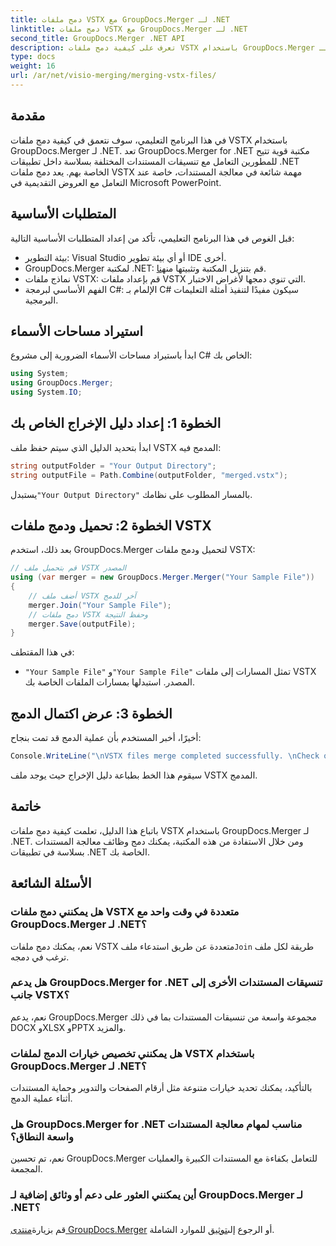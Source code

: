 ```yaml
---
title: دمج ملفات VSTX مع GroupDocs.Merger لـ .NET
linktitle: دمج ملفات VSTX مع GroupDocs.Merger لـ .NET
second_title: GroupDocs.Merger .NET API
description: تعرف على كيفية دمج ملفات VSTX باستخدام GroupDocs.Merger لـ .NET. اتبع هذا الدليل التفصيلي خطوة بخطوة لمعالجة المستندات بكفاءة في لغة C#.
type: docs
weight: 16
url: /ar/net/visio-merging/merging-vstx-files/
---
```

## مقدمة
في هذا البرنامج التعليمي، سوف نتعمق في كيفية دمج ملفات VSTX باستخدام GroupDocs.Merger لـ .NET. تعد GroupDocs.Merger for .NET مكتبة قوية تتيح للمطورين التعامل مع تنسيقات المستندات المختلفة بسلاسة داخل تطبيقات .NET الخاصة بهم. يعد دمج ملفات VSTX مهمة شائعة في معالجة المستندات، خاصة عند التعامل مع العروض التقديمية في Microsoft PowerPoint.
## المتطلبات الأساسية
قبل الغوص في هذا البرنامج التعليمي، تأكد من إعداد المتطلبات الأساسية التالية:
- بيئة التطوير: Visual Studio أو أي بيئة تطوير IDE أخرى.
-  GroupDocs.Merger لمكتبة .NET: قم بتنزيل المكتبة وتثبيتها من[هنا](https://releases.groupdocs.com/merger/net/).
- نماذج ملفات VSTX: قم بإعداد ملفات VSTX التي تنوي دمجها لأغراض الاختبار.
- الفهم الأساسي لبرمجة C#: الإلمام بـ C# سيكون مفيدًا لتنفيذ أمثلة التعليمات البرمجية.

## استيراد مساحات الأسماء
ابدأ باستيراد مساحات الأسماء الضرورية إلى مشروع C# الخاص بك:
```csharp
using System; 
using GroupDocs.Merger;
using System.IO;
```
## الخطوة 1: إعداد دليل الإخراج الخاص بك
ابدأ بتحديد الدليل الذي سيتم حفظ ملف VSTX المدمج فيه:
```csharp
string outputFolder = "Your Output Directory";
string outputFile = Path.Combine(outputFolder, "merged.vstx");
```
 يستبدل`"Your Output Directory"` بالمسار المطلوب على نظامك.
## الخطوة 2: تحميل ودمج ملفات VSTX
بعد ذلك، استخدم GroupDocs.Merger لتحميل ودمج ملفات VSTX:
```csharp
// قم بتحميل ملف VSTX المصدر
using (var merger = new GroupDocs.Merger.Merger("Your Sample File"))
{
    // أضف ملف VSTX آخر للدمج
    merger.Join("Your Sample File");
    // دمج ملفات VSTX وحفظ النتيجة
    merger.Save(outputFile);
}
```
في هذا المقتطف:
- `"Your Sample File"` و`"Your Sample File"` تمثل المسارات إلى ملفات VSTX المصدر. استبدلها بمسارات الملفات الخاصة بك.
## الخطوة 3: عرض اكتمال الدمج
أخيرًا، أخبر المستخدم بأن عملية الدمج قد تمت بنجاح:
```csharp
Console.WriteLine("\nVSTX files merge completed successfully. \nCheck output in {0}", outputFolder);
```
سيقوم هذا الخط بطباعة دليل الإخراج حيث يوجد ملف VSTX المدمج.

## خاتمة
باتباع هذا الدليل، تعلمت كيفية دمج ملفات VSTX باستخدام GroupDocs.Merger لـ .NET. ومن خلال الاستفادة من هذه المكتبة، يمكنك دمج وظائف معالجة المستندات بسلاسة في تطبيقات .NET الخاصة بك.

## الأسئلة الشائعة
### هل يمكنني دمج ملفات VSTX متعددة في وقت واحد مع GroupDocs.Merger لـ .NET؟
 نعم، يمكنك دمج ملفات VSTX متعددة عن طريق استدعاء ملف`Join` طريقة لكل ملف ترغب في دمجه.
### هل يدعم GroupDocs.Merger for .NET تنسيقات المستندات الأخرى إلى جانب VSTX؟
نعم، يدعم GroupDocs.Merger مجموعة واسعة من تنسيقات المستندات بما في ذلك DOCX وXLSX وPPTX والمزيد.
### هل يمكنني تخصيص خيارات الدمج لملفات VSTX باستخدام GroupDocs.Merger لـ .NET؟
بالتأكيد، يمكنك تحديد خيارات متنوعة مثل أرقام الصفحات والتدوير وحماية المستندات أثناء عملية الدمج.
### هل GroupDocs.Merger for .NET مناسب لمهام معالجة المستندات واسعة النطاق؟
نعم، تم تحسين GroupDocs.Merger للتعامل بكفاءة مع المستندات الكبيرة والعمليات المجمعة.
### أين يمكنني العثور على دعم أو وثائق إضافية لـ GroupDocs.Merger لـ .NET؟
 قم بزيارة[منتدى GroupDocs.Merger](https://forum.groupdocs.com/c/merger/32) أو الرجوع إلى[توثيق](https://reference.groupdocs.com/merger/net/) للموارد الشاملة.
